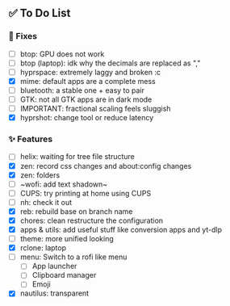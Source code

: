 ## ✅ To Do List
### 🚧 Fixes
- [ ] btop: GPU does not work
- [ ] btop (laptop): idk why the decimals are replaced as ","
- [ ] hyprspace: extremely laggy and broken :c
- [x] mime: default apps are a complete mess
- [ ] bluetooth: a stable one + easy to pair
- [ ] GTK: not all GTK apps are in dark mode
- [ ] IMPORTANT: fractional scaling feels sluggish
- [x] hyprshot: change tool or reduce latency

### ✨ Features
- [ ] helix: waiting for tree file structure
- [x] zen: record css changes and about:config changes
- [x] zen: folders
- [ ] ~wofi: add text shadown~
- [ ] CUPS: try printing at home using CUPS
- [ ] nh: check it out
- [x] reb: rebuild base on branch name
- [x] chores: clean restructure the configuration
- [x] apps & utils: add useful stuff like conversion apps and yt-dlp
- [ ] theme: more unified looking
- [x] rclone: laptop
- [ ] menu: Switch to a rofi like menu
  - [ ] App launcher
  - [ ] Clipboard manager
  - [ ] Emoji
- [x] nautilus: transparent
